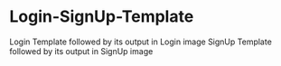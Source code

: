 # Login-SignUp-Template

Login Template followed by its output in Login image
SignUp Template followed by its output in SignUp image
